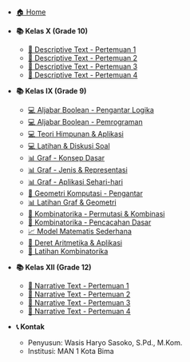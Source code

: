 <!-- _sidebar.md -->

- [🏠 Home](/)

- **📚 Kelas X (Grade 10)**

  - [📖 Descriptive Text - Pertemuan 1](english/x/descriptive-text-x.md)
  - [📖 Descriptive Text - Pertemuan 2](english/x/descriptive-text-x-meeting2.md)
  - [📖 Descriptive Text - Pertemuan 3](english/x/descriptive-text-x-meeting3.md)
  - [📖 Descriptive Text - Pertemuan 4](english/x/descriptive-text-x-meeting4.md)

- **📚 Kelas IX (Grade 9)**

  - [💻 Aljabar Boolean - Pengantar Logika](tik/ix/aljabar-boolean-pengantar-ix.md)
  - [💻 Aljabar Boolean - Pemrograman](tik/ix/aljabar-boolean-pemrograman-ix.md)
  - [💻 Teori Himpunan & Aplikasi](tik/ix/teori-himpunan-ix.md)
  - [💻 Latihan & Diskusi Soal](tik/ix/aljabar-boolean-latihan-ix.md)
  - [📊 Graf - Konsep Dasar](tik/ix/graf-konsep-dasar-ix.md)
  - [📊 Graf - Jenis & Representasi](tik/ix/graf-jenis-representasi-ix.md)
  - [📊 Graf - Aplikasi Sehari-hari](tik/ix/graf-aplikasi-sehari-hari-ix.md)
  - [🔺 Geometri Komputasi - Pengantar](tik/ix/geometri-komputasi-pengantar-ix.md)
  - [📊 Latihan Graf & Geometri](tik/ix/graf-geometri-latihan-ix.md)
  - [🔢 Kombinatorika - Permutasi & Kombinasi](tik/ix/kombinatorika-permutasi-kombinasi-ix.md)
  - [🔢 Kombinatorika - Pencacahan Dasar](tik/ix/kombinatorika-pencacahan-dasar-ix.md)
  - [📈 Model Matematis Sederhana](tik/ix/kombinatorika-model-matematis-ix.md)
  - [📐 Deret Aritmetika & Aplikasi](tik/ix/kombinatorika-deret-aritmetika-ix.md)
  - [🔢 Latihan Kombinatorika](tik/ix/kombinatorika-latihan-diskusi-ix.md)

- **📚 Kelas XII (Grade 12)**

  - [📖 Narrative Text - Pertemuan 1](english/xii/narative-text-xii.md)
  - [📖 Narrative Text - Pertemuan 2](english/xii/narrative-text-xii-meeting2.md)
  - [📖 Narrative Text - Pertemuan 3](english/xii/narrative-text-xii-meeting3.md)
  - [📖 Narrative Text - Pertemuan 4](english/xii/narrative-text-xii-meeting4.md)

- **📞 Kontak**
  - Penyusun: Wasis Haryo Sasoko, S.Pd., M.Kom.
  - Institusi: MAN 1 Kota Bima
